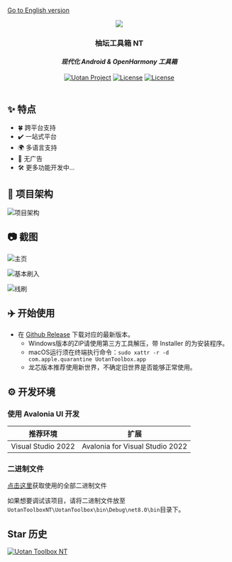 <a href="https://github.com/Uotan-Dev/UotanToolboxNT/blob/main/README-EN.md">Go to English version</a>

<div id="header" align="center">
	<img src="https://raw.githubusercontent.com/Uotan-Dev/UotanToolboxNT/main/UotanToolbox/Assets/OIG.N5o-removebg-preview.png" ></img> 
	<h3>柚坛工具箱 NT</h3>
	<h4><i>现代化 Android & OpenHarmony 工具箱</i></h4>
	<div id="badges" >
		<a href="https://www.uotan.cn/"><img src="https://img.shields.io/badge/Uotan Project-ff4e45?style=for-the-badge" alt="Uotan Project"/></a> 
		<a href="https://github.com/Uotan-Dev/UotanToolboxNT/blob/main/LICENSE"><img src="https://img.shields.io/github/license/Uotan-Dev/UotanToolboxNT?style=for-the-badge" alt="License"/></a>
		<a href="https://qm.qq.com/cgi-bin/qm/qr?_wv=1027&k=9IrUA3Rd5Gf6_h9WilwiO8U784SIkXYR&authKey=%2FxSq3qNpRX0i%2BE4lcMijNr3KNFDfdc2sIkcCXxhb4sqsZWHkIcktnkzyQmRNeW8T&noverify=0&group_code=975952599"><img src="https://img.shields.io/badge/QQ%20Group-4379c4?style=for-the-badge" alt="License"/></a>
	</div>
</div>
<br/>

## ✨ 特点

- 🍀 跨平台支持
- ✔️ 一站式平台
- 🌍 多语言支持
- 🚫 无广告
- 🛠 更多功能开发中...

## 🚩 项目架构

![项目架构](https://github.com/user-attachments/assets/f0a48cb9-3a02-4f15-8d23-aa28a580d4cf)


## 📷 截图

![主页](https://i.ibb.co/9TLTYd5/2024-08-02-220430.webp)

![基本刷入](https://i.ibb.co/Lh3fFHH/2024-08-02-220450.webp)

![线刷](https://i.ibb.co/NTSrQHH/2024-08-02-220542.webp)

## ✈️ 开始使用

- 在 [Github Release](https://github.com/Uotan-Dev/UotanToolboxNT/releases) 下载对应的最新版本。
	- Windows版本的ZIP请使用第三方工具解压，带 Installer 的为安装程序。
	- macOS运行须在终端执行命令：`sudo xattr -r -d com.apple.quarantine UotanToolbox.app`
	- 龙芯版本推荐使用新世界，不确定旧世界是否能够正常使用。

## ⚙️ 开发环境

### 使用 Avalonia UI 开发

| 推荐环境 | 扩展 |
| --- | ----------- |
| Visual Studio 2022 | Avalonia for Visual Studio 2022 |

### 二进制文件

[点击这里](https://github.com/Uotan-Dev/UotanToolboxNT.Binary)获取使用的全部二进制文件

如果想要调试该项目，请将二进制文件放至`UotanToolboxNT\UotanToolbox\bin\Debug\net8.0\bin`目录下。


## Star 历史

[![Uotan Toolbox NT](https://api.star-history.com/svg?repos=Uotan-Dev/UotanToolboxNT&type=Date)](https://star-history.com/#Uotan-Dev/UotanToolboxNT&Date)
